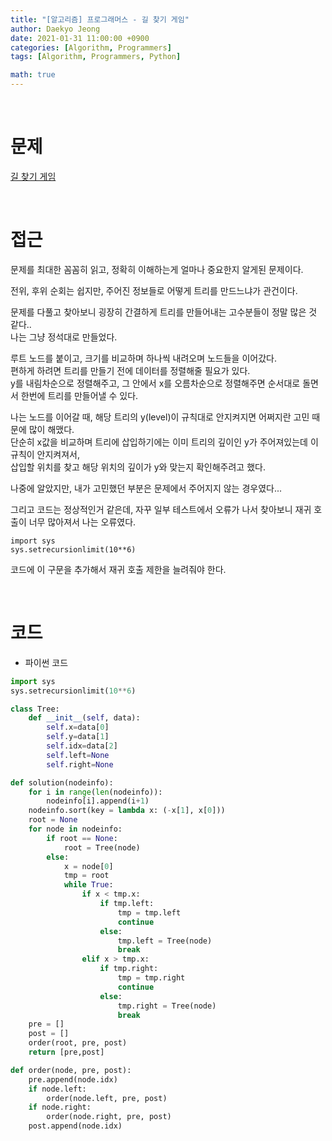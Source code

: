 ```yaml
---
title: "[알고리즘] 프로그래머스 - 길 찾기 게임"
author: Daekyo Jeong
date: 2021-01-31 11:00:00 +0900
categories: [Algorithm, Programmers]
tags: [Algorithm, Programmers, Python]

math: true
---
```


<br/>

# **문제**


[길 찾기 게임](https://programmers.co.kr/learn/courses/30/lessons/42892)

<br/>

# **접근**  

문제를 최대한 꼼꼼히 읽고, 정확히 이해하는게 얼마나 중요한지 알게된 문제이다.  

전위, 후위 순회는 쉽지만, 주어진 정보들로 어떻게 트리를 만드느냐가 관건이다.  

문제를 다풀고 찾아보니 굉장히 간결하게 트리를 만들어내는 고수분들이 정말 많은 것 같다..  
나는 그냥 정석대로 만들었다.  

루트 노드를 붙이고, 크기를 비교하며 하나씩 내려오며 노드들을 이어갔다.  
편하게 하려면 트리를 만들기 전에 데이터를 정렬해줄 필요가 있다.  
y를 내림차순으로 정렬해주고, 그 안에서 x를 오름차순으로 정렬해주면 순서대로 돌면서 한번에 트리를 만들어낼 수 있다.  

나는 노드를 이어갈 때, 해당 트리의 y(level)이 규칙대로 안지켜지면 어쩌지란 고민 때문에 많이 해맸다.  
단순히 x값을 비교하며 트리에 삽입하기에는 이미 트리의 깊이인 y가 주어져있는데 이 규칙이 안지켜져서,  
삽입할 위치를 찾고 해당 위치의 깊이가 y와 맞는지 확인해주려고 했다.  

나중에 알았지만, 내가 고민했던 부분은 문제에서 주어지지 않는 경우였다...   

그리고 코드는 정상적인거 같은데, 자꾸 일부 테스트에서 오류가 나서 찾아보니 재귀 호출이 너무 많아져서 나는 오류였다.  

```
import sys
sys.setrecursionlimit(10**6)
```

코드에 이 구문을 추가해서 재귀 호출 제한을 늘려줘야 한다.  

<br/>

# **코드**


- 파이썬 코드   

```py
import sys
sys.setrecursionlimit(10**6)

class Tree:
    def __init__(self, data):
        self.x=data[0]
        self.y=data[1]
        self.idx=data[2]
        self.left=None
        self.right=None

def solution(nodeinfo):
    for i in range(len(nodeinfo)):
        nodeinfo[i].append(i+1)
    nodeinfo.sort(key = lambda x: (-x[1], x[0]))
    root = None
    for node in nodeinfo:
        if root == None:
            root = Tree(node)
        else:
            x = node[0]
            tmp = root
            while True:
                if x < tmp.x:
                    if tmp.left:
                        tmp = tmp.left
                        continue
                    else:
                        tmp.left = Tree(node)
                        break
                elif x > tmp.x:
                    if tmp.right:
                        tmp = tmp.right
                        continue
                    else:
                        tmp.right = Tree(node)
                        break
    pre = []
    post = []
    order(root, pre, post)
    return [pre,post]

def order(node, pre, post):
    pre.append(node.idx)
    if node.left:
        order(node.left, pre, post)
    if node.right:
        order(node.right, pre, post)
    post.append(node.idx)
```


<br/>
